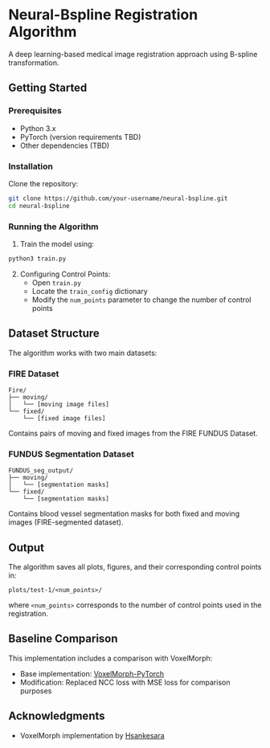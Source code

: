 # Neural-Bspline Registration Algorithm

A deep learning-based medical image registration approach using B-spline transformation.

## Getting Started

### Prerequisites
- Python 3.x
- PyTorch (version requirements TBD)
- Other dependencies (TBD)

### Installation

Clone the repository:
```bash
git clone https://github.com/your-username/neural-bspline.git
cd neural-bspline
```

### Running the Algorithm

1. Train the model using:
```bash
python3 train.py
```

2. Configuring Control Points:
   - Open `train.py`
   - Locate the `train_config` dictionary
   - Modify the `num_points` parameter to change the number of control points

## Dataset Structure

The algorithm works with two main datasets:

### FIRE Dataset
```
Fire/
├── moving/
│   └── [moving image files]
└── fixed/
    └── [fixed image files]
```
Contains pairs of moving and fixed images from the FIRE FUNDUS Dataset.

### FUNDUS Segmentation Dataset
```
FUNDUS_seg_output/
├── moving/
│   └── [segmentation masks]
└── fixed/
    └── [segmentation masks]
```
Contains blood vessel segmentation masks for both fixed and moving images (FIRE-segmented dataset).

## Output

The algorithm saves all plots, figures, and their corresponding control points in:
```
plots/test-1/<num_points>/
```
where `<num_points>` corresponds to the number of control points used in the registration.

## Baseline Comparison

This implementation includes a comparison with VoxelMorph:

- Base implementation: [VoxelMorph-PyTorch](https://github.com/Hsankesara/VoxelMorph-PyTorch)
- Modification: Replaced NCC loss with MSE loss for comparison purposes


## Acknowledgments

- VoxelMorph implementation by [Hsankesara](https://github.com/Hsankesara/VoxelMorph-PyTorch)
